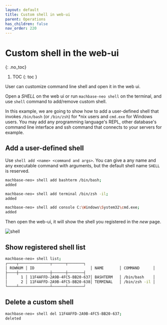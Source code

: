 ```yaml
---
layout: default
title: Custom shell in web-ui
parent: Operations
has_children: false
nav_order: 220
---
```


# Custom shell in the web-ui
{: .no_toc}

1. TOC
{: toc }


User can customize command line shell and open it in the web ui.

Open a *SHELL* on the web ui or run `machbase-neo shell` on the terminal, and use `shell` command to add/remove custom shell.

In this example, we are going to show how to add a user-defined shell that invokes `/bin/bash` (or `/bin/zsh`) for *nix users and `cmd.exe` for Windows users. You may add any programming language's REPL, other database's command line interface and ssh command that connects to your servers for example.

## Add a user-defined shell

Use `shell add <name> <command and args>`. You can give a any name and any executable command with arguments, but the default shell name `SHELL` is reserved.

```sh
machbase-neo» shell add bashterm /bin/bash;
added
```

```sh
machbase-neo» shell add terminal /bin/zsh -il;
added
```

```sh
machbase-neo» shell add console C:\Windows\System32\cmd.exe;
added
```

Then open the web-ui, it will show the shell you registered in the *new* page.

![shell](/assets/img/web-custom-shell.jpeg)

## Show registered shell list

```sh
machbase-neo» shell list;
┌────┬──────────────┬──────┬───────┐
│ ROWNUM │ ID                         │ NAME       │ COMMAND      │
├────┼──────────────┼──────┼───────┤
│      1 │ 11F4AFFD-2A9B-4FC5-BB20-637│ BASHTERM   │ /bin/bash    │
│      2 │ 11F4AFFD-2A9B-4FC5-BB20-638│ TERMINAL   │ /bin/zsh -il │
└────┴──────────────┴──────┴───────┘
```


## Delete a custom shell

```sh
machbase-neo» shell del 11F4AFFD-2A9B-4FC5-BB20-637;
deleted
```


